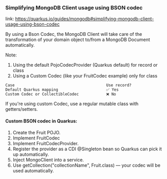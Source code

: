 ### Simplifying MongoDB Client usage using BSON codec

link: https://quarkus.io/guides/mongodb#simplifying-mongodb-client-usage-using-bson-codec

By using a Bson Codec, the MongoDB Client will take care of the transformation of your domain object
to/from a MongoDB Document automatically.

Note:

1. Using the default PojoCodecProvider (Quarkus default) for record or class
2. Using a Custom Codec (like your FruitCodec example) only for class

```
Case	                                    Use record?
Default Quarkus mapping	                    ✅ Yes
Custom Codec or CollectibleCodec           	❌ No
```

If you're using custom Codec, use a regular mutable class with getters/setters.

#### Custom BSON codec in Quarkus:

1. Create the Fruit POJO.
2. Implement FruitCodec
3. Implement FruitCodecProvider.
4. Register the provider as a CDI @Singleton bean so Quarkus can pick it up automatically.
5. Inject MongoClient into a service.
6. Use getCollection("collectionName", Fruit.class) — your codec will be used automatically.
